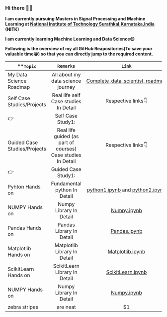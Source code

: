 ### Hi there 🤩👋

<!--
**Shrikantpatil2197/Shrikantpatil2197** is a ✨ _special_ ✨ repository because its `README.md` (this file) appears on your GitHub profile.

Here are some ideas to get you started:

- 🔭 I’m currently working on ...
- 🌱 I’m currently learning ...
- 👯 I’m looking to collaborate on ...
- 🤔 I’m looking for help with ...
- 💬 Ask me about ...
- 📫 How to reach me: ...
- 😄 Pronouns: ...
- ⚡ Fun fact: ...
-->

**I am currently pursuing Masters in Signal Processing and Machine Learning at [National Institute of Technology Surathkal,Karnataka,India](https://www.nitk.ac.in/) (NITK)**

**I am currently learning Machine Learning and Data Science😍**

**Following is the overview of my all GitHub Reapositories(To save your valuable time😀) so that you can directly jump to the required content.**

|**`Topic`| `Remarks`    | `Link`  |
| ------------- |:-------------:| :-----:|
| My Data Science Roadmap    | All about my data science journey| [Complete_data_scientist_roadmap](https://github.com/Shrikantpatil2197/Complete_data_scientist_roadmap/blob/main/README.md) |
| Self Case Studies/Projects  | Real life self Case studies In Detail  | Respective links👇|
| 👉  | Self Case Study1: | |
| Guided Case Studies/Projects  | Real life guided (as part of courses) Case studies In Detail  | Respective links👇|
| 👉  |Guided Case Study1: | |
| Pyhton Hands on  | Fundamental python In Detail  | [python1.ipynb]() and [python2.ipynb]()|
| NUMPY Hands on  | Numpy Library In Detail  | [Numpy.ipynb]() |
| Pandas Hands on  | Pandas Library In Detail  | [Pandas.ipynb]() |
| Matplotlib Hands on  | Matplotlib Library In Detail  | [Matplotlib.ipynb]() |
| ScikitLearn Hands on  | ScikitLearn Library In Detail  | [ScikitLearn.ipynb]() |
| NUMPY Hands on  | Numpy Library In Detail  | [Numpy.ipynb]() |
| zebra stripes | are neat      |    $1 |    


